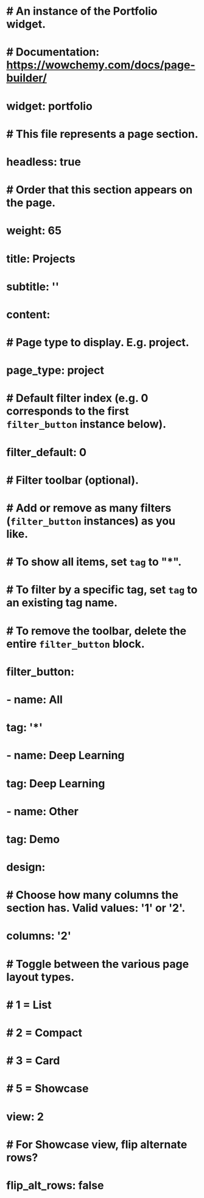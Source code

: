 <!-- --- -->
# # An instance of the Portfolio widget.
# # Documentation: https://wowchemy.com/docs/page-builder/
# widget: portfolio

# # This file represents a page section.
# headless: true

# # Order that this section appears on the page.
# weight: 65

# title: Projects
# subtitle: ''

# content:
#   # Page type to display. E.g. project.
#   page_type: project

#   # Default filter index (e.g. 0 corresponds to the first `filter_button` instance below).
#   filter_default: 0

#   # Filter toolbar (optional).
#   # Add or remove as many filters (`filter_button` instances) as you like.
#   # To show all items, set `tag` to "*".
#   # To filter by a specific tag, set `tag` to an existing tag name.
#   # To remove the toolbar, delete the entire `filter_button` block.
#   filter_button:
#   - name: All
#     tag: '*'
#   - name: Deep Learning
#     tag: Deep Learning
#   - name: Other
#     tag: Demo

# design:
#   # Choose how many columns the section has. Valid values: '1' or '2'.
#   columns: '2'

#   # Toggle between the various page layout types.
#   #   1 = List
#   #   2 = Compact
#   #   3 = Card
#   #   5 = Showcase
#   view: 2

#   # For Showcase view, flip alternate rows?
#   flip_alt_rows: false
<!-- --- -->
